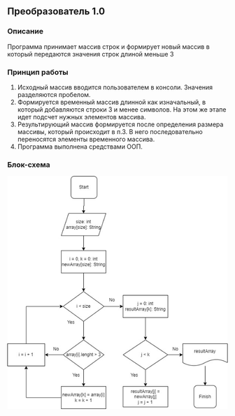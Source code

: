 ## Преобразователь 1.0

### Описание
Программа принимает массив строк и формирует новый массив в который передаются значения строк длиной меньше 3

### Принцип работы

1. Исходный массив вводится пользователем в консоли. Значения разделяются пробелом.
2. Формируется временный массив длинной как изначальный, в который добавляются строки 3 и менее символов. На этом же этапе идет подсчет нужных элементов массива.
3. Результирующий массив формируется после определения размера массивы, который происходит в п.3. В него последовательно переносятся элементы временного массива.
4. Программа выполнена средствами ООП.

### Блок-схема
![Блок-схема](../schema.jpg)
